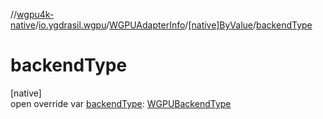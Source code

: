 //[wgpu4k-native](../../../../index.md)/[io.ygdrasil.wgpu](../../index.md)/[WGPUAdapterInfo](../index.md)/[[native]ByValue](index.md)/[backendType](backend-type.md)

# backendType

[native]\
open override var [backendType](backend-type.md): [WGPUBackendType](../../-w-g-p-u-backend-type/index.md)